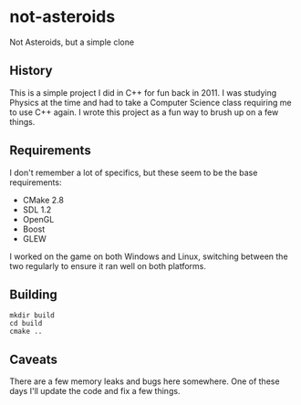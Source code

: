 # not-asteroids

Not Asteroids, but a simple clone

## History

This is a simple project I did in C++ for fun back in 2011. I was studying
Physics at the time and had to take a Computer Science class requiring me to
use C++ again. I wrote this project as a fun way to brush up on a few things.

## Requirements

I don't remember a lot of specifics, but these seem to be the base
requirements:

- CMake 2.8
- SDL 1.2
- OpenGL
- Boost
- GLEW

I worked on the game on both Windows and Linux, switching between the two
regularly to ensure it ran well on both platforms.

## Building

    mkdir build
    cd build
    cmake ..

## Caveats

There are a few memory leaks and bugs here somewhere. One of these days I'll
update the code and fix a few things.

